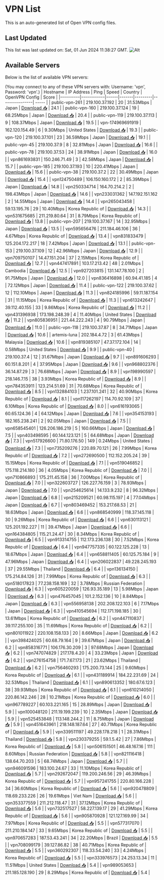 # VPN List

This is an auto-generated list of Open VPN config files.

## Last Updated

This list was last updated on: Sat, 01 Jun 2024 11:38:27 GMT.
![Alt](https://repobeats.axiom.co/api/embed/186b98318ef1479477931607c1ad7d823f12451f.svg "Repobeats analytics image")

## Available Servers

Below is the list of available VPN servers:

(You may connect to any of these VPN servers with: Username: 'vpn', Password: 'vpn'.)
| Hostname | IP Address | Ping | Speed | Country | OpenVPN Config | Score |
|----------|------------|------|-------|---------|----------------| ----- |
| public-vpn-261 | 219.100.37.192 | 20 | 31.53Mbps | Japan | [Download 📥](./configs/server_0_JP.ovpn) | 24.1 |
| public-vpn-160 | 219.100.37.124 | 19 | 68.25Mbps | Japan | [Download 📥](./configs/server_1_JP.ovpn) | 20.4 |
| public-vpn-119 | 219.100.37.113 | 9 | 108.37Mbps | Japan | [Download 📥](./configs/server_2_JP.ovpn) | 19.5 |
| vpn-174969691919 | 162.120.154.49 | 6 | 9.30Mbps | United States | [Download 📥](./configs/server_3_US.ovpn) | 19.3 |
| public-vpn-120 | 219.100.37.101 | 23 | 36.59Mbps | Japan | [Download 📥](./configs/server_4_JP.ovpn) | 19.1 |
| public-vpn-45 | 219.100.37.9 | 8 | 32.81Mbps | Japan | [Download 📥](./configs/server_5_JP.ovpn) | 16.6 |
| public-vpn-78 | 219.100.37.53 | 24 | 38.91Mbps | Japan | [Download 📥](./configs/server_6_JP.ovpn) | 16.0 |
| vpn861693831 | 150.246.71.49 | 3 | 42.58Mbps | Japan | [Download 📥](./configs/server_7_JP.ovpn) | 15.7 |
| public-vpn-185 | 219.100.37.193 | 10 | 220.41Mbps | Japan | [Download 📥](./configs/server_8_JP.ovpn) | 15.6 |
| public-vpn-38 | 219.100.37.2 | 22 | 30.49Mbps | Japan | [Download 📥](./configs/server_9_JP.ovpn) | 15.4 |
| vpn124750489 | 106.150.160.172 | 2 | 85.39Mbps | Japan | [Download 📥](./configs/server_10_JP.ovpn) | 14.8 |
| vpn250334714 | 164.70.214.2 | 2 | 198.43Mbps | Japan | [Download 📥](./configs/server_11_JP.ovpn) | 14.6 |
| vpn233031362 | 147.192.151.162 | 2 | 14.55Mbps | Japan | [Download 📥](./configs/server_12_JP.ovpn) | 14.4 |
| vpn265043458 | 59.13.195.76 | 29 | 10.40Mbps | Korea Republic of | [Download 📥](./configs/server_13_KR.ovpn) | 14.3 |
| vpn531675685 | 211.219.80.64 | 31 | 8.79Mbps | Korea Republic of | [Download 📥](./configs/server_14_KR.ovpn) | 13.8 |
| public-vpn-207 | 219.100.37.167 | 14 | 32.95Mbps | Japan | [Download 📥](./configs/server_15_JP.ovpn) | 13.5 |
| vpn595656476 | 211.184.46.106 | 36 | 4.67Mbps | Korea Republic of | [Download 📥](./configs/server_16_KR.ovpn) | 13.4 |
| vpn831833479 | 125.204.172.217 | 18 | 7.42Mbps | Japan | [Download 📥](./configs/server_17_JP.ovpn) | 13.1 |
| public-vpn-153 | 219.100.37.109 | 12 | 42.96Mbps | Japan | [Download 📥](./configs/server_18_JP.ovpn) | 12.9 |
| vpn709750107 | 14.47.151.204 | 37 | 2.15Mbps | Korea Republic of | [Download 📥](./configs/server_19_KR.ovpn) | 12.7 |
| vpn447417891 | 103.17.213.42 | 48 | 2.01Mbps | Cambodia | [Download 📥](./configs/server_20_KH.ovpn) | 12.5 |
| vpn927203815 | 131.147.78.100 | 2 | 91.75Mbps | Japan | [Download 📥](./configs/server_21_JP.ovpn) | 12.0 |
| vpn836416898 | 60.94.41.185 | 4 | 72.12Mbps | Japan | [Download 📥](./configs/server_22_JP.ovpn) | 11.4 |
| public-vpn-122 | 219.100.37.62 | 12 | 112.10Mbps | Japan | [Download 📥](./configs/server_23_JP.ovpn) | 11.3 |
| vpn824185996 | 59.11.187.154 | 31 | 11.15Mbps | Korea Republic of | [Download 📥](./configs/server_24_KR.ovpn) | 11.3 |
| vpn613242647 | 39.112.40.155 | 33 | 9.86Mbps | Korea Republic of | [Download 📥](./configs/server_25_KR.ovpn) | 11.2 |
| vpn431396938 | 173.198.248.39 | 4 | 11.40Mbps | United States | [Download 📥](./configs/server_26_US.ovpn) | 11.2 |
| vpn805836951 | 221.44.222.243 | 4 | 90.79Mbps | Japan | [Download 📥](./configs/server_27_JP.ovpn) | 11.0 |
| public-vpn-118 | 219.100.37.87 | 8 | 34.71Mbps | Japan | [Download 📥](./configs/server_28_JP.ovpn) | 10.6 |
| artemis-luna | 202.184.4.72 | 3 | 61.43Mbps | Malaysia | [Download 📥](./configs/server_29_MY.ovpn) | 10.6 |
| vpn819385107 | 47.37.172.104 | 14 | 0.58Mbps | United States | [Download 📥](./configs/server_30_US.ovpn) | 9.9 |
| public-vpn-40 | 219.100.37.4 | 12 | 31.67Mbps | Japan | [Download 📥](./configs/server_31_JP.ovpn) | 9.7 |
| vpn891606293 | 60.151.8.201 | 4 | 37.95Mbps | Japan | [Download 📥](./configs/server_32_JP.ovpn) | 9.6 |
| vpn968802376 | 36.14.87.29 | 3 | 76.68Mbps | Japan | [Download 📥](./configs/server_33_JP.ovpn) | 8.9 |
| vpn198990597 | 218.146.7.15 | 38 | 3.93Mbps | Korea Republic of | [Download 📥](./configs/server_34_KR.ovpn) | 8.9 |
| vpn784353911 | 123.214.51.69 | 31 | 70.68Mbps | Korea Republic of | [Download 📥](./configs/server_35_KR.ovpn) | 8.5 |
| vpn132884103 | 1.237.101.241 | 32 | 40.90Mbps | Korea Republic of | [Download 📥](./configs/server_36_KR.ovpn) | 8.1 |
| vpn117262197 | 114.70.92.109 | 37 | 6.10Mbps | Korea Republic of | [Download 📥](./configs/server_37_KR.ovpn) | 8.0 |
| vpn616193065 | 60.65.124.36 | 4 | 64.12Mbps | Japan | [Download 📥](./configs/server_38_JP.ovpn) | 7.6 |
| vpn354153193 | 182.165.238.241 | 2 | 92.05Mbps | Japan | [Download 📥](./configs/server_39_JP.ovpn) | 7.5 |
| vpn658545401 | 126.206.186.219 | 5 | 160.66Mbps | Japan | [Download 📥](./configs/server_40_JP.ovpn) | 7.5 |
| vpn403498595 | 60.144.123.121 | 5 | 64.68Mbps | Japan | [Download 📥](./configs/server_41_JP.ovpn) | 7.3 |
| vpn517926600 | 71.80.176.50 | 149 | 0.24Mbps | United States | [Download 📥](./configs/server_42_US.ovpn) | 7.3 |
| vpn735209276 | 220.89.70.121 | 26 | 7.99Mbps | Korea Republic of | [Download 📥](./configs/server_43_KR.ovpn) | 7.2 |
| vpn272690500 | 112.152.205.24 | 39 | 15.15Mbps | Korea Republic of | [Download 📥](./configs/server_44_KR.ovpn) | 7.1 |
| vpn519046852 | 175.118.214.180 | 36 | 4.05Mbps | Korea Republic of | [Download 📥](./configs/server_45_KR.ovpn) | 7.0 |
| vpn710866893 | 175.211.45.158 | 36 | 7.00Mbps | Korea Republic of | [Download 📥](./configs/server_46_KR.ovpn) | 7.0 |
| vpn322603727 | 126.227.76.159 | 3 | 78.93Mbps | Japan | [Download 📥](./configs/server_47_JP.ovpn) | 7.0 |
| vpn254625614 | 14.133.9.232 | 8 | 96.32Mbps | Japan | [Download 📥](./configs/server_48_JP.ovpn) | 6.8 |
| vpn215209521 | 60.98.115.197 | 4 | 77.04Mbps | Japan | [Download 📥](./configs/server_49_JP.ovpn) | 6.7 |
| vpn803469452 | 153.217.68.53 | 21 | 18.63Mbps | Japan | [Download 📥](./configs/server_50_JP.ovpn) | 6.6 |
| vpn868540999 | 118.37.145.118 | 30 | 9.26Mbps | Korea Republic of | [Download 📥](./configs/server_51_KR.ovpn) | 6.6 |
| vpn630113121 | 125.201.192.227 | 11 | 39.47Mbps | Japan | [Download 📥](./configs/server_52_JP.ovpn) | 6.6 |
| vpn164384805 | 115.21.24.47 | 30 | 8.34Mbps | Korea Republic of | [Download 📥](./configs/server_53_KR.ovpn) | 6.5 |
| vpn913314755 | 112.173.236.138 | 30 | 7.52Mbps | Korea Republic of | [Download 📥](./configs/server_54_KR.ovpn) | 6.4 |
| vpn947757335 | 60.122.125.228 | 13 | 18.67Mbps | Japan | [Download 📥](./configs/server_55_JP.ovpn) | 6.4 |
| vpn658811405 | 60.125.75.184 | 9 | 47.96Mbps | Japan | [Download 📥](./configs/server_56_JP.ovpn) | 6.4 |
| vpn206022837 | 49.228.245.193 | 37 | 29.55Mbps | Thailand | [Download 📥](./configs/server_57_TH.ovpn) | 6.4 |
| vpn136134150 | 175.214.84.126 | 31 | 7.99Mbps | Korea Republic of | [Download 📥](./configs/server_58_KR.ovpn) | 6.3 |
| vpn518017823 | 77.238.158.169 | 32 | 3.78Mbps | Russian Federation | [Download 📥](./configs/server_59_RU.ovpn) | 6.3 |
| vpn605220059 | 126.93.35.189 | 13 | 5.98Mbps | Japan | [Download 📥](./configs/server_60_JP.ovpn) | 6.3 |
| vpn476457045 | 101.2.152.136 | 10 | 8.84Mbps | Japan | [Download 📥](./configs/server_61_JP.ovpn) | 6.3 |
| vpn556958138 | 202.208.122.103 | 6 | 7.17Mbps | Japan | [Download 📥](./configs/server_62_JP.ovpn) | 6.3 |
| vpn410545694 | 112.171.198.185 | 30 | 13.61Mbps | Korea Republic of | [Download 📥](./configs/server_63_KR.ovpn) | 6.2 |
| vpn447110837 | 39.117.255.100 | 35 | 11.69Mbps | Korea Republic of | [Download 📥](./configs/server_64_KR.ovpn) | 6.2 |
| vpn801011922 | 220.108.158.133 | 20 | 8.66Mbps | Japan | [Download 📥](./configs/server_65_JP.ovpn) | 6.2 |
| vpn398424025 | 60.68.79.164 | 9 | 39.67Mbps | Japan | [Download 📥](./configs/server_66_JP.ovpn) | 6.2 |
| vpn858316771 | 106.176.30.209 | 3 | 97.68Mbps | Japan | [Download 📥](./configs/server_67_JP.ovpn) | 6.2 |
| vpn747074829 | 217.178.4.20 | 4 | 33.23Mbps | Japan | [Download 📥](./configs/server_68_JP.ovpn) | 6.2 |
| vpn276154758 | 171.7.67.173 | 21 | 23.62Mbps | Thailand | [Download 📥](./configs/server_69_TH.ovpn) | 6.2 |
| vpn756460293 | 175.200.73.144 | 25 | 9.60Mbps | Korea Republic of | [Download 📥](./configs/server_70_KR.ovpn) | 6.1 |
| vpn431189914 | 184.22.231.69 | 24 | 32.53Mbps | Thailand | [Download 📥](./configs/server_71_TH.ovpn) | 6.1 |
| vpn890613352 | 180.67.6.123 | 38 | 39.93Mbps | Korea Republic of | [Download 📥](./configs/server_72_KR.ovpn) | 6.1 |
| vpn610214050 | 220.86.142.246 | 28 | 10.21Mbps | Korea Republic of | [Download 📥](./configs/server_73_KR.ovpn) | 6.0 |
| vpn967789227 | 60.103.221.165 | 15 | 28.89Mbps | Japan | [Download 📥](./configs/server_74_JP.ovpn) | 5.9 |
| vpn100048120 | 211.19.199.239 | 10 | 2.35Mbps | Japan | [Download 📥](./configs/server_75_JP.ovpn) | 5.9 |
| vpn525453848 | 113.148.244.2 | 11 | 8.75Mbps | Japan | [Download 📥](./configs/server_76_JP.ovpn) | 5.9 |
| vpn451643961 | 218.148.187.64 | 27 | 40.71Mbps | Korea Republic of | [Download 📥](./configs/server_77_KR.ovpn) | 5.9 |
| vpn339511197 | 49.228.178.218 | 1 | 28.31Mbps | Thailand | [Download 📥](./configs/server_78_TH.ovpn) | 5.8 |
| vpn230379255 | 59.1.5.42 | 27 | 7.86Mbps | Korea Republic of | [Download 📥](./configs/server_79_KR.ovpn) | 5.8 |
| vpn506151501 | 46.48.167.16 | 111 | 8.60Mbps | Russian Federation | [Download 📥](./configs/server_80_RU.ovpn) | 5.8 |
| vpn821116418 | 138.64.70.203 | 5 | 68.74Mbps | Japan | [Download 📥](./configs/server_81_JP.ovpn) | 5.7 |
| vpn946091596 | 183.100.24.67 | 33 | 11.10Mbps | Korea Republic of | [Download 📥](./configs/server_82_KR.ovpn) | 5.7 |
| vpn292672047 | 119.200.246.56 | 29 | 46.39Mbps | Korea Republic of | [Download 📥](./configs/server_83_KR.ovpn) | 5.7 |
| vpn957241755 | 220.80.166.228 | 34 | 36.60Mbps | Korea Republic of | [Download 📥](./configs/server_84_KR.ovpn) | 5.6 |
| vpn920478809 | 118.69.233.226 | 26 | 19.61Mbps | Viet Nam | [Download 📥](./configs/server_85_VN.ovpn) | 5.6 |
| vpn353377559 | 211.212.118.47 | 31 | 37.12Mbps | Korea Republic of | [Download 📥](./configs/server_86_KR.ovpn) | 5.6 |
| vpn732517527 | 58.227.139.17 | 29 | 41.29Mbps | Korea Republic of | [Download 📥](./configs/server_87_KR.ovpn) | 5.6 |
| vpn905870928 | 121.127.169.99 | 34 | 7.97Mbps | Korea Republic of | [Download 📥](./configs/server_88_KR.ovpn) | 5.5 |
| vpn577317070 | 211.210.184.147 | 33 | 9.65Mbps | Korea Republic of | [Download 📥](./configs/server_89_KR.ovpn) | 5.5 |
| vpn970657283 | 187.53.43.241 | 34 | 22.20Mbps | Brazil | [Download 📥](./configs/server_90_BR.ovpn) | 5.5 |
| vpn708099179 | 39.127.86.82 | 38 | 40.71Mbps | Korea Republic of | [Download 📥](./configs/server_91_KR.ovpn) | 5.5 |
| vpn360292307 | 118.33.54.240 | 33 | 4.24Mbps | Korea Republic of | [Download 📥](./configs/server_92_KR.ovpn) | 5.5 |
| vpn333976573 | 24.253.13.34 | 11 | 11.51Mbps | United States | [Download 📥](./configs/server_93_US.ovpn) | 5.4 |
| vpn989053653 | 211.185.128.190 | 29 | 8.29Mbps | Korea Republic of | [Download 📥](./configs/server_94_KR.ovpn) | 5.4 |
